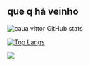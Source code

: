 ## que q há veinho
![caua vittor GitHub stats](https://github-readme-stats.vercel.app/api?username=cauavittor&show_icons=true&theme=dark)

[![Top Langs](https://github-readme-stats.vercel.app/api/top-langs/?username=cauavittor&layout=compact&theme=dark)](https://github.com/cauavittor/github-readme-stats)



<a href="https://skillicons.dev">
    <img src="https://skillicons.dev/icons?i=java,spring,git,github,sql,docker,js" /> 
</a>

